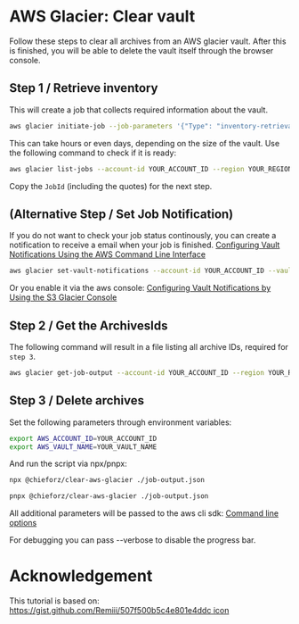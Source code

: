 # AWS Glacier: Clear vault
Follow these steps to clear all archives from an AWS glacier vault.
After this is finished, you will be able to delete the vault itself through the browser console.

## Step 1 / Retrieve inventory
This will create a job that collects required information about the vault.
```bash
aws glacier initiate-job --job-parameters '{"Type": "inventory-retrieval"}' --account-id YOUR_ACCOUNT_ID --region YOUR_REGION --vault-name YOUR_VAULT_NAME
```

This can take hours or even days, depending on the size of the vault.
Use the following command to check if it is ready:
```bash
aws glacier list-jobs --account-id YOUR_ACCOUNT_ID --region YOUR_REGION --vault-name YOUR_VAULT_NAME
```

Copy the `JobId` (including the quotes) for the next step.

## (Alternative Step / Set Job Notification)
If you do not want to check your job status continously, you can create a notification to receive a email when your job is finished. [Configuring Vault Notifications Using the AWS Command Line Interface](https://docs.aws.amazon.com/amazonglacier/latest/dev/configuring-notifications-cli.html)

```bash
aws glacier set-vault-notifications --account-id YOUR_ACCOUNT_ID --vault-name YOUR_VAULT_NAME --vault-notification-config ~/notificationconfig.json
```

Or you enable it via the aws console: [Configuring Vault Notifications by Using the S3 Glacier Console](https://docs.aws.amazon.com/amazonglacier/latest/dev/configuring-notifications-console.html)

## Step 2 / Get the ArchivesIds
The following command will result in a file listing all archive IDs, required for `step 3`.
```bash
aws glacier get-job-output --account-id YOUR_ACCOUNT_ID --region YOUR_REGION --vault-name YOUR_VAULT_NAME --job-id YOUR_JOB_ID ./job-output.json
```

## Step 3 / Delete archives
Set the following parameters through environment variables:
```bash
export AWS_ACCOUNT_ID=YOUR_ACCOUNT_ID
export AWS_VAULT_NAME=YOUR_VAULT_NAME
```

And run the script via npx/pnpx:
```bash
npx @chieforz/clear-aws-glacier ./job-output.json

pnpx @chieforz/clear-aws-glacier ./job-output.json
```

All additional parameters will be passed to the aws cli sdk:
[Command line options](https://docs.aws.amazon.com/cli/latest/userguide/cli-configure-options.html)

For debugging you can pass --verbose to disable the progress bar.

# Acknowledgement
This tutorial is based on: [https://gist.github.com/Remiii/507f500b5c4e801e4ddc
icon](https://gist.github.com/veuncent/ac21ae8131f24d3971a621fac0d95be5)
